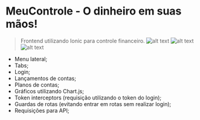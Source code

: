 # MeuControle - O dinheiro em suas mãos!
> Frontend utilizando Ionic para controle financeiro.
![alt text](https://i.ibb.co/WvJnpvQ/Whats-App-Image-2021-05-15-at-12-15-19.jpg)
![alt text](https://i.ibb.co/rmZLzsK/Whats-App-Image-2021-05-15-at-12-17-08.jpg)
![alt text](https://i.ibb.co/bXwbWML/Sem-t-tulo.png)

- Menu lateral;
- Tabs;
- Login;
- Lançamentos de contas;
- Planos de contas;
- Gráficos utilizando Chart.js;
- Token interceptors (requisição utilizando o token do login);
- Guardas de rotas (evitando entrar em rotas sem realizar login);
- Requisições para API;
